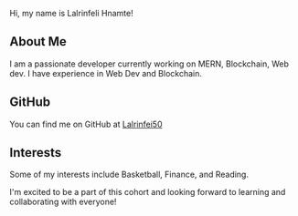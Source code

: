 Hi, my name is Lalrinfeli Hnamte!

## About Me
I am a passionate developer currently working on MERN, Blockchain, Web dev. I have experience in Web Dev and Blockchain.

## GitHub
You can find me on GitHub at [Lalrinfei50](https://github.com/Lalrinfeli50)

## Interests
Some of my interests include Basketball, Finance, and Reading.

I'm excited to be a part of this cohort and looking forward to learning and collaborating with everyone!
